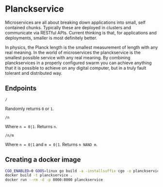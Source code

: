 # Planckservice

Microservices are all about breaking down applications into small, self
contained chunks. Typically these are deployed in clusters and communicate via
RESTful APIs. Current thinking is that, for applications and deployments,
smaller is most definitely better.

In physics, the Planck length is the smallest measurement of length with any
real meaning. In the world of microservices the planckservice is the smallest
possible service with any real meaning. By combining planckservices in a
properly configured swarm you can achieve anything that it is possible to
achieve on any digital computer, but in a truly fault tolerant and distributed
way.

## Endpoints

```
/
```

Randomly returns `0` or `1`.

```
/n
```

Where `n = 0|1`. Returns `n`.

```
/n/m
```

Where `n = 0|1` and `m = 0|1`. Returns `n NAND m`.

## Creating a docker image

```bash
CGO_ENABLED=0 GOOS=linux go build -a -installsuffix cgo -o planckservice .
docker build -t planckservice .
docker run --rm -d -p 8000:8000 planckservice
```
